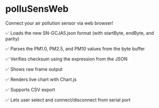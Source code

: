# polluSensWeb
Connect your air pollution sensor via web browser!

✅ Loads the new SN-GCJA5.json format (with startByte, endByte, and parity)

✅ Parses the PM1.0, PM2.5, and PM10 values from the byte buffer

✅ Verifies checksum using the expression from the JSON

✅ Shows raw frame output

✅ Renders live chart with Chart.js

✅ Supports CSV export

✅ Lets user select and connect/disconnect from serial port


